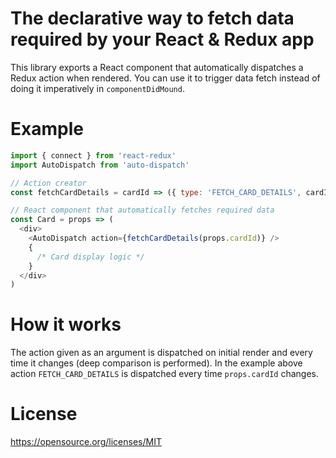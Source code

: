 # The declarative way to fetch data required by your React & Redux app

This library exports a React component that automatically dispatches a Redux action
when rendered. You can use it to trigger data fetch instead of doing it imperatively 
in `componentDidMound`. 

# Example

```js
import { connect } from 'react-redux'
import AutoDispatch from 'auto-dispatch'

// Action creator
const fetchCardDetails = cardId => ({ type: 'FETCH_CARD_DETAILS', cardId })

// React component that automatically fetches required data
const Card = props => (
  <div>
    <AutoDispatch action={fetchCardDetails(props.cardId)} />
    {
      /* Card display logic */
    }
  </div>
)
```

# How it works

The action given as an argument is dispatched on initial render and every time 
it changes (deep comparison is performed). In the example above action `FETCH_CARD_DETAILS`
is dispatched every time `props.cardId` changes.

# License
https://opensource.org/licenses/MIT